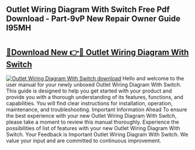 ## Outlet Wiring Diagram With Switch Free Pdf Download - Part-9vP New Repair Owner Guide l95MH

# <h2><a href="http://dfo1gdy.blite.top/?on=Outlet+Wiring+Diagram+With+Switch">🔗Download New 👉🔴 Outlet Wiring Diagram With Switch</a></h2>

[![Outlet Wiring Diagram With Switch download](https://i.imgur.com/lujVjoI.png)](http://dfo1gdy.blite.top/?on=Outlet+Wiring+Diagram+With+Switch)
Hello and welcome to the user manual for your newly unboxed Outlet Wiring Diagram With Switch. This guide is designed to help you get started with your product and provide you with a thorough understanding of its features, functions, and capabilities. You will find clear instructions for installation, operation, maintenance, and troubleshooting. Important Information Ahead To ensure the best experience with your new Outlet Wiring Diagram With Switch, please take a moment to review this manual thoroughly. Experience the possibilities of list of features with your new Outlet Wiring Diagram With Switch. Your Feedback is Important Outlet Wiring Diagram With Switch. We value your input and are committed to continuous improvement.

